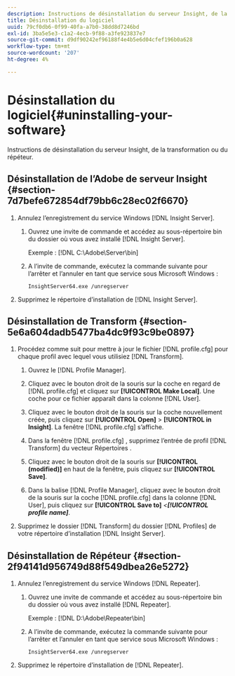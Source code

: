 ```yaml
---
description: Instructions de désinstallation du serveur Insight, de la transformation ou du répéteur.
title: Désinstallation du logiciel
uuid: 79cf0db6-0f99-40fa-a7b0-38dd8d7246bd
exl-id: 3ba5e5e3-c1a2-4ecb-9f88-a3fe923837e7
source-git-commit: d9df90242ef96188f4e4b5e6d04cfef196b0a628
workflow-type: tm+mt
source-wordcount: '207'
ht-degree: 4%

---
```


# Désinstallation du logiciel{#uninstalling-your-software}

Instructions de désinstallation du serveur Insight, de la transformation ou du répéteur.

## Désinstallation de l’Adobe de serveur Insight {#section-7d7befe672854df79bb6c28ec02f6670}

1. Annulez l’enregistrement du service Windows [!DNL Insight Server].

   1. Ouvrez une invite de commande et accédez au sous-répertoire bin du dossier où vous avez installé [!DNL Insight Server].

      Exemple : [!DNL C:\Adobe\Server\bin]

   1. A l’invite de commande, exécutez la commande suivante pour l’arrêter et l’annuler en tant que service sous Microsoft Windows :

      ```
      InsightServer64.exe /unregserver
      ```

1. Supprimez le répertoire d’installation de [!DNL Insight Server].

## Désinstallation de Transform {#section-5e6a604dadb5477ba4dc9f93c9be0897}

1. Procédez comme suit pour mettre à jour le fichier [!DNL profile.cfg] pour chaque profil avec lequel vous utilisiez [!DNL Transform].

   1. Ouvrez le [!DNL Profile Manager].
   1. Cliquez avec le bouton droit de la souris sur la coche en regard de [!DNL profile.cfg] et cliquez sur **[!UICONTROL Make Local]**. Une coche pour ce fichier apparaît dans la colonne [!DNL User].

   1. Cliquez avec le bouton droit de la souris sur la coche nouvellement créée, puis cliquez sur **[!UICONTROL Open]** > **[!UICONTROL in Insight]**. La fenêtre [!DNL profile.cfg] s’affiche.

   1. Dans la fenêtre [!DNL profile.cfg] , supprimez l’entrée de profil [!DNL Transform] du vecteur Répertoires .

   1. Cliquez avec le bouton droit de la souris sur **[!UICONTROL (modified)]** en haut de la fenêtre, puis cliquez sur **[!UICONTROL Save]**.

   1. Dans la balise [!DNL Profile Manager], cliquez avec le bouton droit de la souris sur la coche [!DNL profile.cfg] dans la colonne [!DNL User], puis cliquez sur **[!UICONTROL Save to]** *&lt;**[!UICONTROL profile name]***.

1. Supprimez le dossier [!DNL Transform] du dossier [!DNL Profiles] de votre répertoire d’installation [!DNL Insight Server].

## Désinstallation de Répéteur {#section-2f94141d956749d88f549dbea26e5272}

1. Annulez l’enregistrement du service Windows [!DNL Repeater].

   1. Ouvrez une invite de commande et accédez au sous-répertoire bin du dossier où vous avez installé [!DNL Repeater].

      Exemple : [!DNL D:\Adobe\Repeater\bin]

   1. A l’invite de commande, exécutez la commande suivante pour l’arrêter et l’annuler en tant que service sous Microsoft Windows :

      ```
      InsightServer64.exe /unregserver
      ```

1. Supprimez le répertoire d’installation de [!DNL Repeater].
